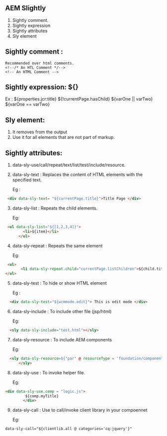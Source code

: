 AEM Slightly
-------------
1. Sightly comment.
2. Sightly expression
3. Sightly attributes
4. Sly element

Sightly comment : 
-----------------
	Recommended over html comments.
	<!--/* An HTL Comment */-->
	<!-- An HTML Comment -->

Sightly expression: ${}
-------------------
  Ex : 
  ${properties.jcr:title}
  ${!currentPage.hasChild}
  ${varOne || varTwo}
  ${varOne == varTwo}

Sly element:
-------------- 
 1) It removes from the output
 2) Use it for all elements that are not part of markup.


Sightly attributes: 
--------------------
 1) data-sly-use/call/repeat/text/list/test/include/resource.

 2) data-sly-text : Replaces the content of HTML elements with the specified text.

    Eg : 
  ```html
   <div data-sly-text= "${currentPage.title}">Title Page </div>
  ```

 3) data-sly-list : Repeats the child elements.

    Eg: 
  ```html
   <ul data-sly-list="${[1,2,3,4]}">
		  <li>${item}</li>
		</ul>
  ```

 4) data-sly-repeat : Repeats the same element

 	Eg: 
  ```html
   <ul>
 		 <li data-sly-repeat.child="currentPage.listChildren">${child.title}</li>
  </ul>
 ```
 
 5) data-sly-test : To hide or show HTML element

 	Eg :
 ```html 	 
   <div data-sly-test="${wcmmode.edit}"> This is edit mode </div>
 ```

 6) data-sly-include : To include other file (jsp/html)

    Eg: 
   ```html
     <sly data-sly-include="test.html"></sly>
   ```

 7) data-sly-resource : To include AEM components

 	Eg: 
  ```html
 	<sly data-sly-resource=${'par' @ resourceType = 'foundation/components/parsys' }>
 	    </sly>
  ```

 8) data-sly-use : To invoke helper file.

 	Eg: 
 ```html
 <div data-sly-use.comp = "logic.js">
 		  ${comp.myTitle}
 		 </div>
  ```

 9) data-sly-call : Use to call/invoke client library in your compoennet

 	Eg: 
  ```html
  data-sly-call="${clientlib.all @ categories='cq:jquery'}"
  ```